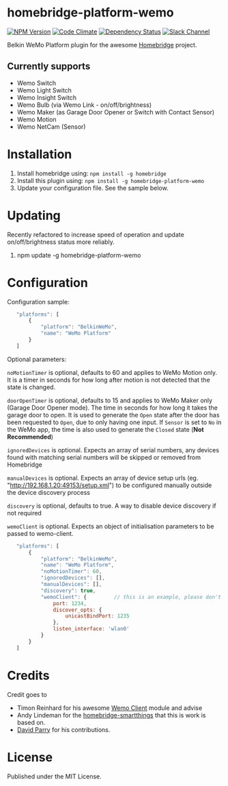 # homebridge-platform-wemo
[![NPM Version](https://img.shields.io/npm/v/homebridge-platform-wemo.svg)](https://www.npmjs.com/package/homebridge-platform-wemo)
[![Code Climate](https://codeclimate.com/github/rudders/homebridge-platform-wemo/badges/gpa.svg)](https://codeclimate.com/github/rudders/homebridge-platform-wemo)
[![Dependency Status](https://img.shields.io/versioneye/d/nodejs/homebridge-platform-wemo.svg)](https://www.versioneye.com/nodejs/homebridge-platform-wemo/)
[![Slack Channel](https://img.shields.io/badge/slack-homebridge--wemo-E01563.svg)](https://homebridgeteam.slack.com/messages/C0HSKCAR4/)


Belkin WeMo Platform plugin for the awesome  [Homebridge](https://github.com/nfarina/homebridge) project.

## Currently supports
- Wemo Switch
- Wemo Light Switch 
- Wemo Insight Switch
- Wemo Bulb (via Wemo Link - on/off/brightness)
- Wemo Maker (as Garage Door Opener or Switch with Contact Sensor)
- Wemo Motion
- Wemo NetCam (Sensor)

# Installation

1. Install homebridge using: `npm install -g homebridge`
2. Install this plugin using: `npm install -g homebridge-platform-wemo`
3. Update your configuration file. See the sample below.

# Updating

Recently refactored to increase speed of operation and update on/off/brightness status more reliably.

1. npm update -g homebridge-platform-wemo

# Configuration

Configuration sample:

 ```javascript
    "platforms": [
        {
            "platform": "BelkinWeMo",
            "name": "WeMo Platform"
        }
    ]
```

Optional parameters:

`noMotionTimer` is optional, defaults to 60 and applies to WeMo Motion only. It is a timer in seconds for how long after motion is not detected that the state is changed.

`doorOpenTimer` is optional, defaults to 15 and applies to WeMo Maker only (Garage Door Opener mode). The time in seconds for how long it takes the garage door to open. It is used to generate the `Open` state after the door has been requested to `Open`, due to only having one input. If `Sensor` is set to `No` in the WeMo app, the time is also used to generate the `Closed` state (**Not Recommended**)

`ignoredDevices` is optional. Expects an array of serial numbers, any devices found with matching serial numbers will be skipped or removed from Homebridge

`manualDevices` is optional. Expects an array of device setup urls (eg. "http://192.168.1.20:49153/setup.xml") to be configured manually outside the device discovery process

`discovery` is optional, defaults to true. A way to disable device discovery if not required

`wemoClient` is optional. Expects an object of initialisation parameters to be passed to wemo-client.

 ```javascript
    "platforms": [
        {
            "platform": "BelkinWeMo",
            "name": "WeMo Platform",
            "noMotionTimer": 60,
            "ignoredDevices": [],
            "manualDevices": [],
            "discovery": true,
            "wemoClient": {         // this is an example, please don't copy and paste this.
                port: 1234,
                discover_opts: {
                    unicastBindPort: 1235
                },
                listen_interface: 'wlan0'
            }
        }
    ]
```

# Credits

Credit goes to
- Timon Reinhard for his awesome [Wemo Client](https://github.com/timonreinhard/wemo-client) module and advise 
- Andy Lindeman for the [homebridge-smartthings](https://github.com/alindeman/homebridge-smartthings) that this is work is based on.
- [David Parry](https://github.com/devbobo) for his contributions.

# License

Published under the MIT License.
